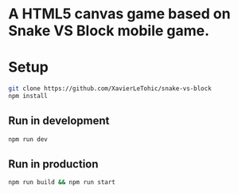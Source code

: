 A HTML5 canvas game based on Snake VS Block mobile game.
=====================

# Setup
```bash
git clone https://github.com/XavierLeTohic/snake-vs-block
npm install
```

## Run in development
```bash
npm run dev
```

## Run in production
```bash
npm run build && npm run start
```
